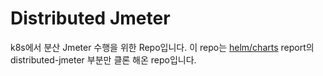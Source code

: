 # Distributed Jmeter

k8s에서 분산 Jmeter 수행을 위한 Repo입니다. 이 repo는 [helm/charts](https://github.com/helm/charts#%EF%B8%8F-deprecation-and-archive-notice)
report의 distributed-jmeter 부분만 클론 해온 repo입니다.

